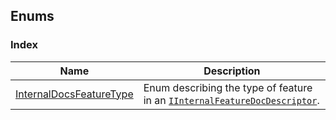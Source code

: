 ## Enums

### Index
| Name | Description |
|------|-------------|
| [InternalDocsFeatureType](InternalDocsFeatureType) | Enum describing the type of feature in an [`IInternalFeatureDocDescriptor`](../interface/IInternalFeatureDocDescriptor). |